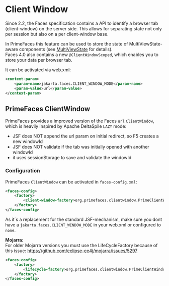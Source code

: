 # Client Window

Since 2.2, the Faces specification contains a API to identify a browser tab (client-window) on the server side.
This allows for separating state not only per session but also on a per client-window base.

In PrimeFaces this feature can be used to store the state of MultiViewState-aware components (see [MultiViewState](core/multiviewstate.md) for details).  
Faces 4.0 also contains a new `@ClientWindowScoped`, which enables you to store your data per browser tab.

It can be activated via web.xml:
```xml
<context-param>
    <param-name>jakarta.faces.CLIENT_WINDOW_MODE</param-name>
    <param-value>url</param-value>
</context-param>
```

## PrimeFaces ClientWindow

PrimeFaces provides a improved version of the Faces `url` `ClientWindow`, which is heavily inspired by Apache DeltaSpile `LAZY` mode:
* JSF does NOT append the url param on initial redirect, so F5 creates a new windowId
* JSF does NOT validate if the tab was initially opened with another windowId
* it uses sessionStorage to save and validate the windowId


### Configuration
PrimeFaces `ClientWindow` can be activated in `faces-config.xml`:
```xml
<faces-config>
    <factory>
        <client-window-factory>org.primefaces.clientwindow.PrimeClientWindowFactory</client-window-factory>
    </factory>
</faces-config>
```

As it´s a replacement for the standard JSF-mechanism, make sure you dont have a `jakarta.faces.CLIENT_WINDOW_MODE` in your web.xml or configured to `none`.


**Mojarra:**  
For older Mojarra versions you must use the LifeCycleFactory because of this issue: https://github.com/eclipse-ee4j/mojarra/issues/5297
```xml
<faces-config>
    <factory>
        <lifecycle-factory>org.primefaces.clientwindow.PrimeClientWindowLifecycleFactory</lifecycle-factory>
    </factory>
</faces-config>
```

